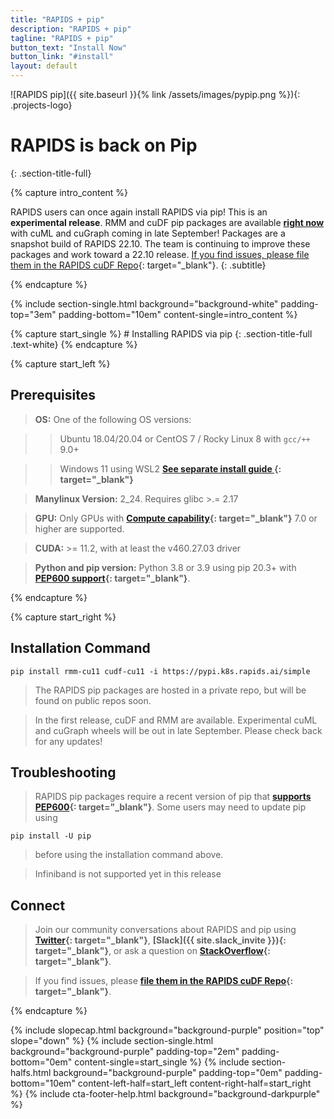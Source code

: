 ```yaml
---
title: "RAPIDS + pip"
description: "RAPIDS + pip"
tagline: "RAPIDS + pip"
button_text: "Install Now"
button_link: "#install"
layout: default
---
```


![RAPIDS pip]({{ site.baseurl }}{% link /assets/images/pypip.png %}){: .projects-logo}


# RAPIDS is back on Pip
{: .section-title-full}

{% capture intro_content %}

RAPIDS users can once again install RAPIDS via pip!  This is an **experimental release**.  RMM and cuDF pip packages are available **[right now ](#install)** with cuML and cuGraph coming in late September!  Packages are a snapshot build of RAPIDS 22.10. The team is continuing to improve these packages and work toward a 22.10 release. [If you find issues, please file them in the RAPIDS cuDF Repo](https://github.com/rapidsai/cudf/issues/new/choose){: target="_blank"}.
{: .subtitle}

{% endcapture %}

{% include section-single.html
    background="background-white" 
    padding-top="3em" padding-bottom="10em" 
    content-single=intro_content
%}

<div id="install"></div>
{% capture start_single %}
# Installing RAPIDS via pip
{: .section-title-full .text-white}
{% endcapture %}

{% capture start_left %}

## Prerequisites

> <i class="fas fa-desktop text-white"></i> **OS:** One of the following OS versions:

>> <i class="fa-brands fa-ubuntu text-white"></i> Ubuntu 18.04/20.04 or CentOS 7 / Rocky Linux 8 with <code>gcc/++</code> 9.0+
	
>> <i class="fas fa-desktop text-white"></i> Windows 11 using WSL2  **[See separate install guide <i class="fa fa-angle-double-right" aria-hidden="true"></i>](wsl2.html){: target="_blank"}**

> <i class="fas fa-info-circle text-white"></i> **Manylinux Version:** 2_24. Requires glibc >.= 2.17

> <i class="fas fa-microchip text-white"></i> **GPU:** Only GPUs with **[Compute capability](https://developer.nvidia.com/cuda-gpus){: target="_blank"}** 7.0 or higher are supported.
  
> <i class="fas fa-download text-white"></i> **CUDA:** >= 11.2, with at least the v460.27.03 driver

> <i class="fab fa-python text-white"></i> **Python and pip version:** Python 3.8 or 3.9 using pip 20.3+ with **[PEP600 support](https://peps.python.org/pep-0600/){: target="_blank"}**.

{% endcapture %}

{% capture start_right %}
## <i class="fad fa-terminal text-white"></i> Installation Command


	pip install rmm-cu11 cudf-cu11 -i https://pypi.k8s.rapids.ai/simple

> <i class="fas fa-info-circle text-white"></i> The RAPIDS pip packages are hosted in a private repo, but will be found on public repos soon.  

> <i class="fas fa-info-circle text-white"></i> In the first release, cuDF and RMM are available. Experimental cuML and cuGraph wheels will be out in late September.  Please check back for any updates!

## <i class="fa-solid fa-screwdriver-wrench text-white"></i> Troubleshooting

> <i class="fas fa-chevron-circle-right text-white"></i> RAPIDS pip packages require a recent version of pip that **[supports PEP600](https://peps.python.org/pep-0600/https://peps.python.org/pep-0600/){: target="_blank"}**.  Some users may need to update pip using 
	
	pip install -U pip

> before using the installation command above.

> <i class="fas fa-chevron-circle-right text-white"></i> Infiniband is not supported yet in this release

## <i class="far fa-comments text-white"></i> Connect 

> Join our community conversations about RAPIDS and pip using **[Twitter](https://twitter.com/rapidsai){: target="_blank"}**, **[Slack]({{ site.slack_invite }}){: target="_blank"}**, or ask a question on **[StackOverflow](https://stackoverflow.com/tags/rapids){: target="_blank"}**.

> If you find issues, please **[file them in the RAPIDS cuDF Repo](https://github.com/rapidsai/cudf/issues/new/choose ){: target="_blank"}**.

{% endcapture %}

{% include slopecap.html 
    background="background-purple" 
    position="top" 
    slope="down" 
%}
{% include section-single.html
    background="background-purple" 
    padding-top="2em" padding-bottom="0em" 
    content-single=start_single
%}
{% include section-halfs.html 
    background="background-purple" 
    padding-top="0em" padding-bottom="10em" 
    content-left-half=start_left 
    content-right-half=start_right 
%} 
{% include cta-footer-help.html 
   background="background-darkpurple" 
%}
